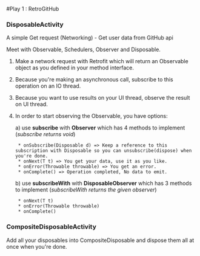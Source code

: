 #Play 1 : RetroGitHub

### DisposableActivity

A simple Get request (Networking) - Get user data from GitHub api

Meet with Observable, Schedulers, Observer and Disposable.

1. Make a network request with Retrofit which will return an Observable<T> object as you defined in your method interface.
2. Because you're making an asynchronous call, subscribe to this operation on an IO thread.
3. Because you want to use results on your UI thread, observe the result on UI thread.
4. In order to start observing the Observable, you have options:

    a) use **subscribe** with **Observer<T>** which has 4 methods to implement (*subscribe returns void*)

        * onSubscribe(Disposable d) => Keep a reference to this subscription with Disposable so you can unsubscribe(dispose) when you're done.
        * onNext(T t) => You get your data, use it as you like.
        * onError(Throwable throwable) => You get an error.
        * onComplete() => Operation completed, No data to emit.

    b) use **subscribeWith** with **DisposableObserver<T>** which has 3 methods to implement (*subscribeWith returns the given observer*)

        * onNext(T t)
        * onError(Throwable throwable)
        * onComplete()

### CompositeDisposableActivity

Add all your disposables into CompositeDisposable and dispose them all at once when you're done.






